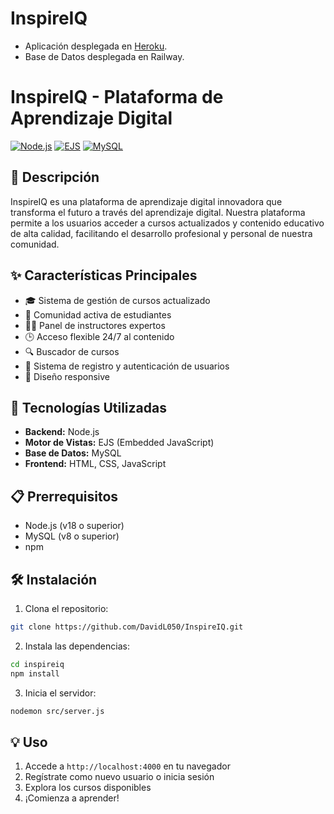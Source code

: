 # InspireIQ

- Aplicación desplegada en [Heroku](https://powerful-reaches-88252-6de08b7a6239.herokuapp.com).
- Base de Datos desplegada en Railway.

# InspireIQ - Plataforma de Aprendizaje Digital

[![Node.js](https://img.shields.io/badge/Node.js-v18.x-brightgreen)]()
[![EJS](https://img.shields.io/badge/EJS-v3.x-orange)]()
[![MySQL](https://img.shields.io/badge/MySQL-v8.x-blue)]()

## 📝 Descripción

InspireIQ es una plataforma de aprendizaje digital innovadora que transforma el futuro a través del aprendizaje digital. Nuestra plataforma permite a los usuarios acceder a cursos actualizados y contenido educativo de alta calidad, facilitando el desarrollo profesional y personal de nuestra comunidad.

## ✨ Características Principales

- 🎓 Sistema de gestión de cursos actualizado
- 👥 Comunidad activa de estudiantes
- 👨‍🏫 Panel de instructores expertos
- 🕒 Acceso flexible 24/7 al contenido
- 🔍 Buscador de cursos
- 👤 Sistema de registro y autenticación de usuarios
- 📱 Diseño responsive

## 🚀 Tecnologías Utilizadas

- **Backend:** Node.js
- **Motor de Vistas:** EJS (Embedded JavaScript)
- **Base de Datos:** MySQL
- **Frontend:** HTML, CSS, JavaScript

## 📋 Prerrequisitos

- Node.js (v18 o superior)
- MySQL (v8 o superior)
- npm

## 🛠️ Instalación

1. Clona el repositorio:
```bash
git clone https://github.com/DavidL050/InspireIQ.git
```

2. Instala las dependencias:
```bash
cd inspireiq
npm install
```

3. Inicia el servidor:
```bash
nodemon src/server.js
```

## 💡 Uso

1. Accede a `http://localhost:4000` en tu navegador
2. Regístrate como nuevo usuario o inicia sesión
3. Explora los cursos disponibles
4. ¡Comienza a aprender!

